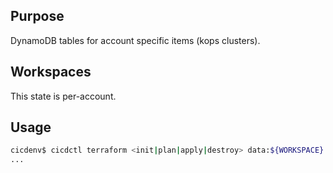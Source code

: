 ## Purpose
DynamoDB tables for account specific items (kops clusters).

## Workspaces
This state is per-account.

## Usage
```bash
cicdenv$ cicdctl terraform <init|plan|apply|destroy> data:${WORKSPACE}
...
```
